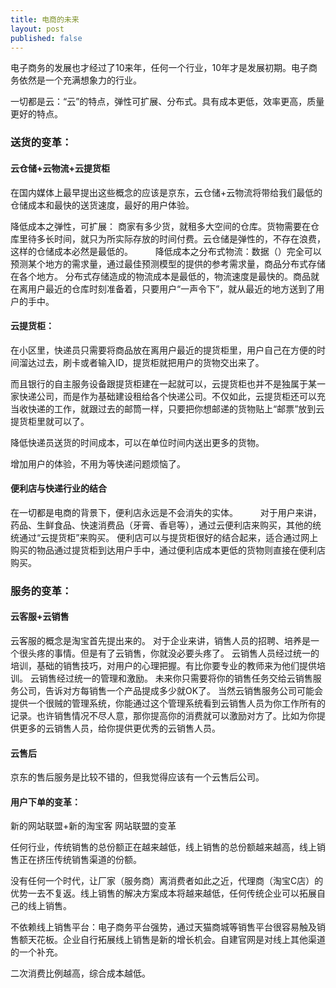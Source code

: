 ```yaml
---
title: 电商的未来
layout: post
published: false
---
```



电子商务的发展也才经过了10来年，任何一个行业，10年才是发展初期。电子商务依然是一个充满想象力的行业。

一切都是云：“云”的特点，弹性可扩展、分布式。具有成本更低，效率更高，质量更好的特点。

### 送货的变革：

#### 云仓储+云物流+云提货柜

在国内媒体上最早提出这些概念的应该是京东，云仓储+云物流将带给我们最低的仓储成本和最快的送货速度，最好的用户体验。

降低成本之弹性，可扩展：
商家有多少货，就租多大空间的仓库。货物需要在仓库里待多长时间，就只为所实际存放的时间付费。云仓储是弹性的，不存在浪费，这样的仓储成本必然是最低的。
       　　
降低成本之分布式物流：数据（）完全可以预测某个地方的需求量，通过最佳预测模型的提供的参考需求量，商品分布式存储在各个地方。
分布式存储造成的物流成本是最低的，物流速度是最快的。商品就在离用户最近的仓库时刻准备着，只要用户“一声令下”，就从最近的地方送到了用户的手中。
       　　
#### 云提货柜：

在小区里，快递员只需要将商品放在离用户最近的提货柜里，用户自己在方便的时间溜达过去，刷卡或者输入ID，提货柜就把用户的货物交出来了。

而且银行的自主服务设备跟提货柜建在一起就可以，云提货柜也并不是独属于某一家快递公司，而是作为基础建设租给各个快递公司。不仅如此，云提货柜还可以充当收快递的工作，就跟过去的邮筒一样，只要把你想邮递的货物贴上“邮票”放到云提货柜里就可以了。

降低快递员送货的时间成本，可以在单位时间内送出更多的货物。

增加用户的体验，不用为等快递问题烦恼了。

#### 便利店与快递行业的结合

在一切都是电商的背景下，便利店永远是不会消失的实体。       　　
对于用户来讲，药品、生鲜食品、快速消费品（牙膏、香皂等），通过云便利店来购买，其他的统统通过“云提货柜”来购买。
便利店可以与提货柜很好的结合起来，适合通过网上购买的物品通过提货柜到达用户手中，通过便利店成本更低的货物则直接在便利店购买。

### 服务的变革：

#### 云客服+云销售

云客服的概念是淘宝首先提出来的。
对于企业来讲，销售人员的招聘、培养是一个很头疼的事情。但是有了云销售，你就没必要头疼了。
云销售人员经过统一的培训，基础的销售技巧，对用户的心理把握。有比你要专业的教师来为他们提供培训。
云销售经过统一的管理和激励。
未来你只需要将你的销售任务交给云销售服务公司，告诉对方每销售一个产品提成多少就OK了。
当然云销售服务公司可能会提供一个很贼的管理系统，你能通过这个管理系统看到云销售人员为你工作所有的记录。也许销售情况不尽人意，那你提高你的消费就可以激励对方了。比如为你提供更多的云销售人员，给你提供更优秀的云销售人员。
       　　
#### 云售后

京东的售后服务是比较不错的，但我觉得应该有一个云售后公司。


#### 用户下单的变革：

新的网站联盟+新的淘宝客
网站联盟的变革

<p>任何行业，传统销售的总份额正在越来越低，线上销售的总份额越来越高，线上销售正在挤压传统销售渠道的份额。</p>
  <p>没有任何一个时代，让厂家（服务商）离消费者如此之近，代理商（淘宝C店）的优势一去不复返。线上销售的解决方案成本将越来越低，任何传统企业可以拓展自己的线上销售。</p>
  <p>不依赖线上销售平台：电子商务平台强势，通过天猫商城等销售平台很容易触及销售额天花板。企业自行拓展线上销售是新的增长机会。自建官网是对线上其他渠道的一个补充。</p>
  <p>二次消费比例越高，综合成本越低。</p>



       　　

       　　
